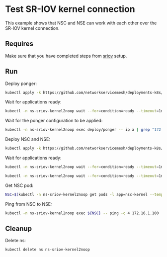 # Test SR-IOV kernel connection

This example shows that NSC and NSE can work with each other over the SR-IOV kernel connection.

## Requires

Make sure that you have completed steps from [sriov](../../sriov) setup.

## Run

Deploy ponger:
```bash
kubectl apply -k https://github.com/networkservicemesh/deployments-k8s/examples/use-cases/SriovKernel2Noop/ponger?ref=bb92521f4e05b61ea1ec96a31f4f3721553cb06e
```

Wait for applications ready:
```bash
kubectl -n ns-sriov-kernel2noop wait --for=condition=ready --timeout=1m pod -l app=ponger
```

Wait for the ponger configuration to be applied:
```bash
kubectl -n ns-sriov-kernel2noop exec deploy/ponger -- ip a | grep "172.16.1.100"
```

Deploy NSC and NSE:
```bash
kubectl apply -k https://github.com/networkservicemesh/deployments-k8s/examples/use-cases/SriovKernel2Noop?ref=bb92521f4e05b61ea1ec96a31f4f3721553cb06e
```

Wait for applications ready:
```bash
kubectl -n ns-sriov-kernel2noop wait --for=condition=ready --timeout=1m pod -l app=nsc-kernel
```
```bash
kubectl -n ns-sriov-kernel2noop wait --for=condition=ready --timeout=1m pod -l app=nse-kernel
```

Get NSC pod:
```bash
NSC=$(kubectl -n ns-sriov-kernel2noop get pods -l app=nsc-kernel --template '{{range .items}}{{.metadata.name}}{{"\n"}}{{end}}')
```

Ping from NSC to NSE:
```bash
kubectl -n ns-sriov-kernel2noop exec ${NSC} -- ping -c 4 172.16.1.100
```

## Cleanup

Delete ns:
```bash
kubectl delete ns ns-sriov-kernel2noop
```
